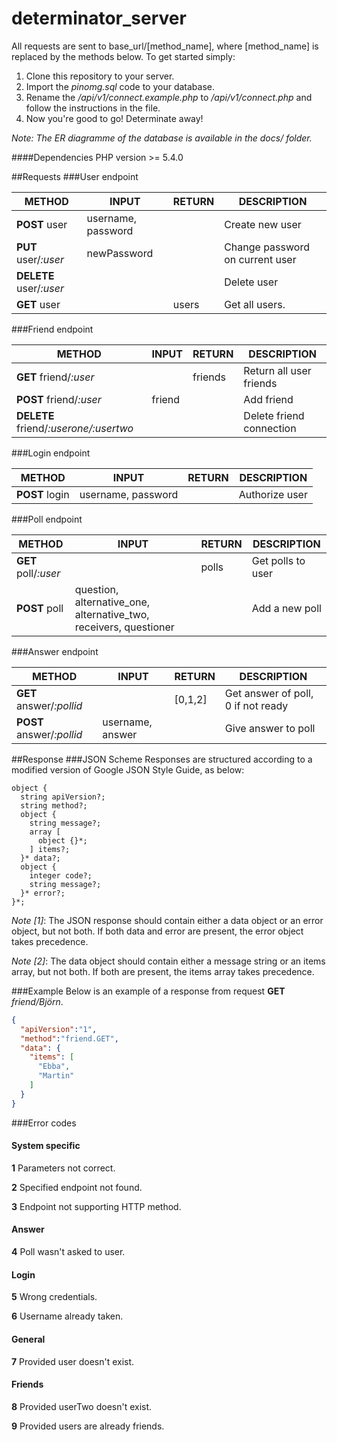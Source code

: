 # determinator_server
All requests are sent to base_url/[method_name], where [method_name] is replaced by the methods below. To get started simply:

1. Clone this repository to your server.
2. Import the *pinomg.sql* code to your database.
3. Rename the */api/v1/connect.example.php* to */api/v1/connect.php* and follow the instructions in the file.
4. Now you're good to go! Determinate away!

*Note: The ER diagramme of the database is available in the docs/ folder.*

####Dependencies
PHP version >= 5.4.0 

##Requests
###User endpoint

| METHOD        | INPUT       | RETURN        | DESCRIPTION   |   
| ------------- |-------------| ------------- | ------------- |
|**POST** user  |username, password| |  Create new user|
|**PUT** user/*:user* |newPassword |   |Change password on current user | 
|**DELETE** user/*:user* |         |   |Delete user|
|**GET** user | | users | Get all users. |

###Friend endpoint

| METHOD        | INPUT       | RETURN        | DESCRIPTION   |   
| ------------- |-------------| ------------- | ------------- |
|**GET** friend/*:user* | | friends |  Return all user friends|
|**POST** friend/*:user* | friend |   | Add friend | 
|**DELETE** friend/*:userone/:usertwo* |||Delete friend connection|
	
###Login endpoint

| METHOD        | INPUT       | RETURN        | DESCRIPTION   |   
| ------------- |-------------| ------------- | ------------- |
|**POST** login |username, password |  |  Authorize user|

###Poll endpoint

| METHOD        | INPUT       | RETURN        | DESCRIPTION   |   
| ------------- |-------------| ------------- | ------------- |
|**GET** poll/*:user* | | polls |  Get polls to user|
|**POST** poll | question, alternative_one, alternative_two, receivers, questioner |   | Add a new poll | 

###Answer endpoint

| METHOD        | INPUT       | RETURN        | DESCRIPTION   |   
| ------------- |-------------| ------------- | ------------- |
|**GET** answer/*:pollid* | | [0,1,2] |  Get answer of poll, 0 if not ready |
|**POST** answer/*:pollid* | username, answer |   | Give answer to poll


##Response
###JSON Scheme
Responses are structured according to a modified version of Google JSON Style Guide, as below:

```
object {
  string apiVersion?;
  string method?;
  object {
    string message?;
    array [
      object {}*;
    ] items?;
  }* data?;
  object {
    integer code?;
    string message?;
  }* error?;
}*;
```

*Note [1]*: The JSON response should contain either a data object or an error object, but not both. If both data and error are present, the error object takes precedence.

*Note [2]*: The data object should contain either a message string or an items array, but not both. If both are present, the items array takes precedence.

###Example
Below is an example of a response from request **GET** *friend/Björn*.
```json
{
  "apiVersion":"1",
  "method":"friend.GET",
  "data": {
    "items": [ 
      "Ebba",
      "Martin" 
    ]
  }
}
```
###Error codes

#### System specific
**1** Parameters not correct.

**2** Specified endpoint not found.

**3** Endpoint not supporting HTTP method.

#### Answer
**4** Poll wasn't asked to user.

#### Login
**5** Wrong credentials.

**6** Username already taken.

#### General
**7** Provided user doesn't exist.

#### Friends
**8** Provided userTwo doesn't exist.

**9** Provided users are already friends.
